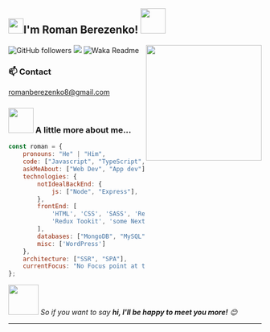 <h2><img src="https://emojis.slackmojis.com/emojis/images/1531849430/4246/blob-sunglasses.gif?1531849430" width="30"/>I'm Roman Berezenko! <img src="https://media.giphy.com/media/12oufCB0MyZ1Go/giphy.gif" width="50"></h2>
<img align='right' src="https://media.giphy.com/media/M9gbBd9nbDrOTu1Mqx/giphy.gif" width="230">

![GitHub followers](https://img.shields.io/github/followers/berezenko04?label=Follow&style=social)
![](https://komarev.com/ghpvc/?username=berezenko04)
![Waka Readme](https://github.com/anmol098/anmol098/workflows/Waka%20Readme/badge.svg)

### 📫 Contact

romanberezenko8@gmail.com


### <img src="https://media.giphy.com/media/VgCDAzcKvsR6OM0uWg/giphy.gif" width="50"> A little more about me...  

```javascript
const roman = {
    pronouns: "He" | "Him",
    code: ["Javascript", "TypeScript", "some C#", "some PHP"],
    askMeAbout: ["Web Dev", "App dev"],
    technologies: {
        notIdealBackEnd: {
            js: ["Node", "Express"],
        },
        frontEnd: [
            'HTML', 'CSS', 'SASS', 'React', 
            'Redux Tookit', 'some Next.js',     
        ],
        databases: ["MongoDB", "MySQL"],
        misc: ['WordPress']
    },
    architecture: ["SSR", "SPA"],
    currentFocus: "No Focus point at this time",
};
```

<img src="https://media.giphy.com/media/LnQjpWaON8nhr21vNW/giphy.gif" width="60"> <em>So if you want to say <b>hi, I'll be happy to meet you more!</b> 😊</em>

---

<!--START_SECTION:waka-->

<!--END_SECTION:waka-->
